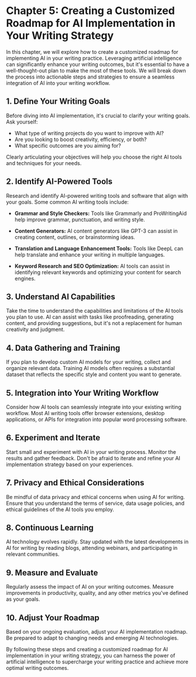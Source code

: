 Chapter 5: Creating a Customized Roadmap for AI Implementation in Your Writing Strategy
=======================================================================================

In this chapter, we will explore how to create a customized roadmap for implementing AI in your writing practice. Leveraging artificial intelligence can significantly enhance your writing outcomes, but it's essential to have a well-thought-out plan to make the most of these tools. We will break down the process into actionable steps and strategies to ensure a seamless integration of AI into your writing workflow.

**1. Define Your Writing Goals**
--------------------------------

Before diving into AI implementation, it's crucial to clarify your writing goals. Ask yourself:

* What type of writing projects do you want to improve with AI?
* Are you looking to boost creativity, efficiency, or both?
* What specific outcomes are you aiming for?

Clearly articulating your objectives will help you choose the right AI tools and techniques for your needs.

**2. Identify AI-Powered Tools**
--------------------------------

Research and identify AI-powered writing tools and software that align with your goals. Some common AI writing tools include:

* **Grammar and Style Checkers:** Tools like Grammarly and ProWritingAid help improve grammar, punctuation, and writing style.

* **Content Generators:** AI content generators like GPT-3 can assist in creating content, outlines, or brainstorming ideas.

* **Translation and Language Enhancement Tools:** Tools like DeepL can help translate and enhance your writing in multiple languages.

* **Keyword Research and SEO Optimization:** AI tools can assist in identifying relevant keywords and optimizing your content for search engines.

**3. Understand AI Capabilities**
---------------------------------

Take the time to understand the capabilities and limitations of the AI tools you plan to use. AI can assist with tasks like proofreading, generating content, and providing suggestions, but it's not a replacement for human creativity and judgment.

**4. Data Gathering and Training**
----------------------------------

If you plan to develop custom AI models for your writing, collect and organize relevant data. Training AI models often requires a substantial dataset that reflects the specific style and content you want to generate.

**5. Integration into Your Writing Workflow**
---------------------------------------------

Consider how AI tools can seamlessly integrate into your existing writing workflow. Most AI writing tools offer browser extensions, desktop applications, or APIs for integration into popular word processing software.

**6. Experiment and Iterate**
-----------------------------

Start small and experiment with AI in your writing process. Monitor the results and gather feedback. Don't be afraid to iterate and refine your AI implementation strategy based on your experiences.

**7. Privacy and Ethical Considerations**
-----------------------------------------

Be mindful of data privacy and ethical concerns when using AI for writing. Ensure that you understand the terms of service, data usage policies, and ethical guidelines of the AI tools you employ.

**8. Continuous Learning**
--------------------------

AI technology evolves rapidly. Stay updated with the latest developments in AI for writing by reading blogs, attending webinars, and participating in relevant communities.

**9. Measure and Evaluate**
---------------------------

Regularly assess the impact of AI on your writing outcomes. Measure improvements in productivity, quality, and any other metrics you've defined as your goals.

**10. Adjust Your Roadmap**
---------------------------

Based on your ongoing evaluation, adjust your AI implementation roadmap. Be prepared to adapt to changing needs and emerging AI technologies.

By following these steps and creating a customized roadmap for AI implementation in your writing strategy, you can harness the power of artificial intelligence to supercharge your writing practice and achieve more optimal writing outcomes.
